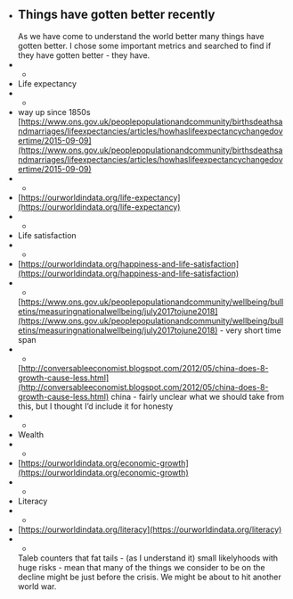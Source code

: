 - ## Things have gotten better recently
  As we have come to understand the world better many things have gotten better. I chose some important metrics and searched to find if they have gotten better - they have.
- -
- Life expectancy
- -
- way up since 1850s [https://www.ons.gov.uk/peoplepopulationandcommunity/birthsdeathsandmarriages/lifeexpectancies/articles/howhaslifeexpectancychangedovertime/2015-09-09](https://www.ons.gov.uk/peoplepopulationandcommunity/birthsdeathsandmarriages/lifeexpectancies/articles/howhaslifeexpectancychangedovertime/2015-09-09)
- -
- [https://ourworldindata.org/life-expectancy](https://ourworldindata.org/life-expectancy)
- -
- Life satisfaction
- -
- [https://ourworldindata.org/happiness-and-life-satisfaction](https://ourworldindata.org/happiness-and-life-satisfaction)
- -
  [https://www.ons.gov.uk/peoplepopulationandcommunity/wellbeing/bulletins/measuringnationalwellbeing/july2017tojune2018](https://www.ons.gov.uk/peoplepopulationandcommunity/wellbeing/bulletins/measuringnationalwellbeing/july2017tojune2018) - very short time span
- -
  [http://conversableeconomist.blogspot.com/2012/05/china-does-8-growth-cause-less.html](http://conversableeconomist.blogspot.com/2012/05/china-does-8-growth-cause-less.html) china - fairly unclear what we should take from this, but I thought I’d include it for honesty
- -
- Wealth
- -
- [https://ourworldindata.org/economic-growth](https://ourworldindata.org/economic-growth)
- -
- Literacy
- -
- [https://ourworldindata.org/literacy](https://ourworldindata.org/literacy)
- -
  Taleb counters that fat tails - (as I understand it) small likelyhoods with huge risks - mean that many of the things we consider to be on the decline might be just before the crisis. We might be about to hit another world war.